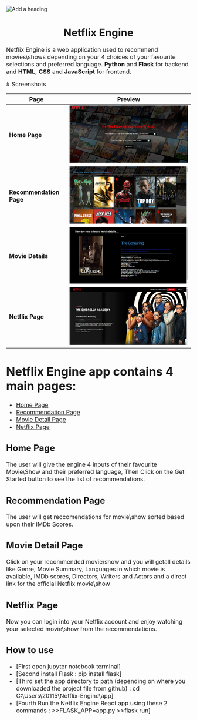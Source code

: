 ![Add a heading](https://user-images.githubusercontent.com/61434616/191755174-e6990575-460d-406a-b400-6bcda1e34b70.png)

<h1 align="center">Netflix Engine</h1>
<p><font size="3">
Netflix Engine is a web application used to recommend movies\shows depending on your 4 choices of your favourite selections and preferred language.
<strong>Python</strong> and <strong>Flask</strong> for backend and <strong>HTML</strong>, <strong>CSS</strong> and <strong>JavaScript</strong> for frontend.
</p>
# Screenshots

| Page                   | Preview |
|------------------------|---------|
| **Home Page**          | ![Home Page](Netflix-Engine/app/static/screenshots/Screenshot-HomePage.png) |
| **Recommendation Page**| ![Recommendation Page](Netflix-Engine/app/static/screenshots/Screenshot-RecommendationPage1.png) |
| **Movie Details**      | ![Movie Details](Netflix-Engine/app/static/screenshots/Screenshot-MovieDetailPage1.png) |
| **Netflix Page**       | ![Netflix Page](Netflix-Engine/app/static/screenshots/Screenshot-NetflixPage.png) |

 # Netflix Engine app contains 4 main pages:
- [Home Page](#home-page)
- [Recommendation Page](#recommendation-page)
- [Movie Detail Page](#movie-detail-page)
- [Netflix Page](#netflix-page)

## Home Page
The user will give the engine 4 inputs of their favourite Movie\Show and their preferred language, Then Click on the Get Started button to see the list of recommendations.

## Recommendation Page
The user will get reccomendations for movie\show sorted based upon their IMDb Scores.


## Movie Detail Page
Click on your recommended movie\show and you will getall details like Genre, Movie Summary, Languages in which movie is available, IMDb scores, Directors, Writers and Actors and a direct link for the official Netflix movie\show 

## Netflix Page
Now you can login into your Netflix account and enjoy watching your selected movie\show from the recommendations.

## How to use
- [First open jupyter notebook terminal]
- [Second install Flask : pip install flask]
- [Third set the app directory to path (depending on where you downloaded the project file from github) : cd C:\Users\20115\Netflix-Engine\app]
- [Fourth Run the Netflix Engine React app using these 2 commands : >>FLASK_APP=app.py >>flask run]
